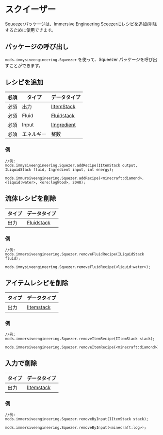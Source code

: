 # スクイーザー

Squeezerパッケージは、Immersive Engineering Sceezerにレシピを追加/削除するために使用できます。

## パッケージの呼び出し

`mods.immysiveengineering.Squeezer` を使って、Squeezer パッケージを呼び出すことができます。

## レシピを追加

| 必須 | タイプ   | データタイプ                                              |
| -- | ----- | --------------------------------------------------- |
| 必須 | 出力    | [IItemStack](/Vanilla/Items/IItemStack/)            |
| 必須 | Fluid | [Fluidstack](/Vanilla/Liquids/ILiquidStack/)        |
| 必須 | Input | [IIngredient](/Vanilla/Variable_Types/IIngredient/) |
| 必須 | エネルギー | 整数                                                  |

### 例

```zenscript
//例:
mods.immysiveengineering.Squezer.addRecipe(IItemStack output, ILiquidStack fluid, Ingredient input, int energy);

mods.immursiveengineering.Squezer.addRecipe(<minecraft:diamond>, <liquid:water>, <ore:logWood>, 2048);
```

## 流体レシピを削除

| タイプ | データタイプ                                       |
| --- | -------------------------------------------- |
| 出力  | [Fluidstack](/Vanilla/Liquids/ILiquidStack/) |

### 例

```zenscript
//例:
mods.immersiveengineering.Squezer.removeFluidRecipe(ILiquidStack fluid);

mods.immysiveengineering.Squezer.removeFluidRecipe(<liquid:water>);
```

## アイテムレシピを削除

| タイプ | データタイプ                                   |
| --- | ---------------------------------------- |
| 出力  | [IItemstack](/Vanilla/Items/IItemStack/) |

### 例

```zenscript
//例:
mods.immersiveengineering.Squezer.removeItemRecipe(IItemStack stack);

mods.immersiveengineering.Squezer.removeItemRecipe(<minecraft:diamond>);
```

## 入力で削除

| タイプ | データタイプ                                   |
| --- | ---------------------------------------- |
| 出力  | [IItemstack](/Vanilla/Items/IItemStack/) |

### 例

```zenscript
//例:
mods.immersiveengineering.Squezer.removeByInput(IItemStack stack);

mods.immersiveengineering.Squezer.removeByInput(<minecraft:log>);
```